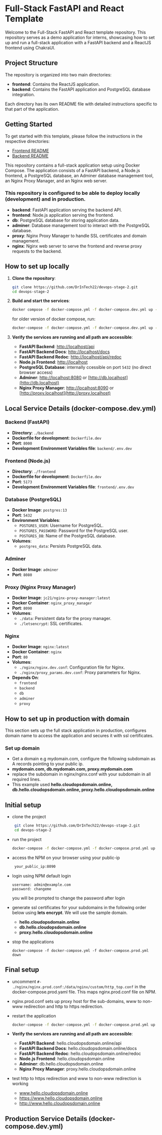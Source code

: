 # Full-Stack FastAPI and React Template

Welcome to the Full-Stack FastAPI and React template repository. This repository serves as a demo application for interns, showcasing how to set up and run a full-stack application with a FastAPI backend and a ReactJS frontend using ChakraUI.

## Project Structure

The repository is organized into two main directories:

- **frontend**: Contains the ReactJS application.
- **backend**: Contains the FastAPI application and PostgreSQL database integration.

Each directory has its own README file with detailed instructions specific to that part of the application.

## Getting Started

To get started with this template, please follow the instructions in the respective directories:

- [Frontend README](./frontend/README.md)
- [Backend README](./backend/README.md)

This repository contains a full-stack application setup using Docker Compose. The application consists of a FastAPI backend, a Node.js frontend, a PostgreSQL database, an Adminer database management tool, an Nginx Proxy Manager, and an Nginx web server.

### This repository is configured to be able to deploy locally (development) and in production.

- **backend**: FastAPI application serving the backend API.
- **frontend**: Node.js application serving the frontend.
- **db**: PostgreSQL database for storing application data.
- **adminer**: Database management tool to interact with the PostgreSQL database.
- **proxy**: Nginx Proxy Manager to handle SSL certificates and domain management.
- **nginx**: Nginx web server to serve the frontend and reverse proxy requests to the backend.

## How to set up locally

1. **Clone the repository**:

   ```sh
   git clone https://github.com/DrInTech22/devops-stage-2.git
   cd devops-stage-2
   ```

2. **Build and start the services**:

   ```sh
   docker compose -f docker-compose.yml -f docker-compose.dev.yml up -d
   ```
   for older version of docker compose, run:
   ```sh
   docker-compose -f docker-compose.yml -f docker-compose.dev.yml up -d
   ```   

3. **Verify the services are running and all path are accessible**:
   - **FastAPI Backend**: [http://localhost/api](http://localhost/api)
   - **FastAPI Backend Docs**: [http://localhost/docs](http://localhost/docs)
   - **FastAPI Backend Redoc**: [http://localhost/api/redoc](http://localhost/api)
   - **Node.js Frontend**: [http://localhost](http://localhost)
   - **PostgreSQL Database**: internally ccessible on port `5432` (no direct browser access)
   - **Adminer**: [http://localhost:8080](http://localhost:8080) or [http://db.localhost](http://db.localhost)
   - **Nginx Proxy Manager**: [http://localhost:8090](http://localhost:8090) or [http://proxy.localhost](http://proxy.localhost)


## Local Service Details (docker-compose.dev.yml)

### Backend (FastAPI)

- **Directory**: `./backend`
- **Dockerfile for development**: `Dockerfile.dev`
- **Port**: `8000`
- **Development Environment Variables file**: `backend/.env.dev`
  
### Frontend (Node.js)

- **Directory**: `./frontend`
- **Dockerfile for development**: `Dockerfile.dev`
- **Port**: `5173`
- **Development Environment Variables file**: `frontend/.env.dev`

### Database (PostgreSQL)

- **Docker Image**: `postgres:13`
- **Port**: `5432`
- **Environment Variables**:
  - `POSTGRES_USER`: Username for PostgreSQL.
  - `POSTGRES_PASSWORD`: Password for the PostgreSQL user.
  - `POSTGRES_DB`: Name of the PostgreSQL database.
- **Volumes**:
  - `postgres_data`: Persists PostgreSQL data.

### Adminer

- **Docker Image**: `adminer`
- **Port**: `8080`

### Proxy (Nginx Proxy Manager)

- **Docker Image**: `jc21/nginx-proxy-manager:latest`
- **Docker Container**: `nginx_proxy_manager`
- **Port**: `8090`
- **Volumes**:
  - `./data`: Persistent data for the proxy manager.
  - `./letsencrypt`: SSL certificates.

### Nginx

- **Docker Image**: `nginx:latest`
- **Docker Container**: `nginx`
- **Port**: `80`
- **Volumes**:
  - `./nginx/nginx.dev.conf`: Configuration file for Nginx.
  - `./nginx/proxy_params.dev.conf`: Proxy parameters for Nginx.
- **Depends On**:
  - `frontend`
  - `backend`
  - `db`
  - `adminer`
  - `proxy`

## How to set up in production with domain
This section sets up the full stack application in production, configures domain name to access the application and secures it with ssl certificates.

### Set up domain
- Get a domain e.g mydomain.com, configure the following subdomain as A records pointing to your public ip.
- **mydomain.com, db.mydomain.com, proxy.mydomain.com**
- replace the subdomain in nginx/nginx.conf with your subdomain in all required lines.
- This example used **hello.cloudopsdomain.online, db.hello.cloudopsdomain.online, proxy.hello.cloudopsdomain.online**

## Initial setup 
- clone the project
  ```sh
   git clone https://github.com/DrInTech22/devops-stage-2.git
   cd devops-stage-2
   ```
- run the project
  ```sh
  docker-compose -f docker-compose.yml -f docker-compose.prod.yml up -d
  ```
- access the NPM on your browser using your public-ip
  ```sh
   your_public_ip:8090
   ```
- login using NPM default login 
  ```
  username: admin@example.com
  password: changeme
  ```
  you will be prompted to change the password after login

- generate ssl certificates for your subdomains in the following order below using **lets encrypt**. We will use the sample domain.
  - **hello.cloudopsdomain.online**
  - **db.hello.cloudopsdomain.online**
  - **proxy.hello.cloudopsdomain.online**
- stop the applications
  ```
  docker-compose -f docker-compose.yml -f docker-compose.prod.yml down
  ```
## Final setup
- uncomment `#- ./nginx/nginx.prod.conf:/data/nginx/custom/http_top.conf` in the docker-compose.prod.yaml file. This maps nginx.prod.conf file on NPM.
- nginx.prod.conf sets up proxy host for the sub-domains, www to non-www redirection and http to https redirection.
- restart the application
  ```sh
  docker-compose -f docker-compose.yml -f docker-compose.prod.yml up -d
  ```
- **Verify the services are running and all path are accessible**:
   - **FastAPI Backend**: hello.cloudopsdomain.online/api
   - **FastAPI Backend Docs**: hello.cloudopsdomain.online/docs
   - **FastAPI Backend Redoc**: hello.cloudopsdomain.online/redoc
   - **Node.js Frontend**: hello.cloudopsdomain.online
   - **Adminer**: db.hello.cloudopsdomain.online
   - **Nginx Proxy Manager**: proxy.hello.cloudopsdomain.online

- test http to https redirection and www to non-www redirection is working
  - www.hello.cloudopsdomain.online
  - https://www.hello.cloudopsdomain.online
  - http://www.hello.cloudopsdomain.online

## Production Service Details (docker-compose.dev.yml)


